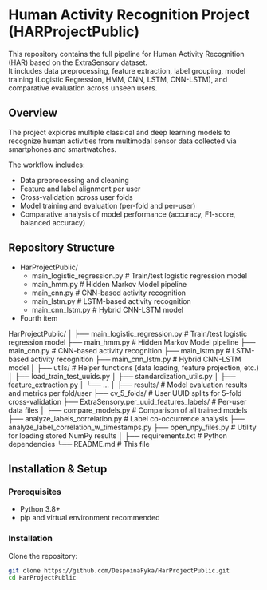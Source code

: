 # Human Activity Recognition Project (HARProjectPublic)

This repository contains the full pipeline for Human Activity Recognition (HAR) based on the ExtraSensory dataset.  
It includes data preprocessing, feature extraction, label grouping, model training (Logistic Regression, HMM, CNN, LSTM, CNN-LSTM), and comparative evaluation across unseen users.

## Overview

The project explores multiple classical and deep learning models to recognize human activities from multimodal sensor data collected via smartphones and smartwatches.

The workflow includes:
- Data preprocessing and cleaning
- Feature and label alignment per user
- Cross-validation across user folds
- Model training and evaluation (per-fold and per-user)
- Comparative analysis of model performance (accuracy, F1-score, balanced accuracy)

## Repository Structure

<ul>
  <li>HarProjectPublic/
    <ul>
      <li>main_logistic_regression.py # Train/test logistic regression model</li>
      <li>main_hmm.py # Hidden Markov Model pipeline</li>
      <li>main_cnn.py # CNN-based activity recognition</li>
      <li>main_lstm.py # LSTM-based activity recognition</li>
      <li>main_cnn_lstm.py # Hybrid CNN-LSTM model</li>
    </ul>
  </li>
  <li>Fourth item</li>
</ul>

HarProjectPublic/
│
├── main_logistic_regression.py     # Train/test logistic regression model
├── main_hmm.py                     # Hidden Markov Model pipeline
├── main_cnn.py                     # CNN-based activity recognition
├── main_lstm.py                    # LSTM-based activity recognition
├── main_cnn_lstm.py                # Hybrid CNN-LSTM model
│
├── utils/                          # Helper functions (data loading, feature projection, etc.)
│   ├── load_train_test_uuids.py
│   ├── standardization_utils.py
│   ├── feature_extraction.py
│   └── ...
│
├── results/                        # Model evaluation results and metrics per fold/user
├── cv_5_folds/                     # User UUID splits for 5-fold cross-validation
├── ExtraSensory.per_uuid_features_labels/   # Per-user data files
│
├── compare_models.py               # Comparison of all trained models
├── analyze_labels_correlation.py   # Label co-occurrence analysis
├── analyze_label_correlation_w_timestamps.py
├── open_npy_files.py               # Utility for loading stored NumPy results
│
├── requirements.txt                # Python dependencies
└── README.md                       # This file

## Installation & Setup

### Prerequisites
- Python 3.8+
- pip and virtual environment recommended

### Installation
Clone the repository:
```bash
git clone https://github.com/DespoinaFyka/HarProjectPublic.git
cd HarProjectPublic

